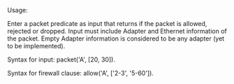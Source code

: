 Usage:

Enter a packet predicate as input that returns if the packet is allowed, rejected or dropped.
Input must include Adapter and Ethernet information of the packet.
Empty Adapter information is considered to be any adapter (yet to be implemented).

Syntax for input:
packet('A', [20, 30]).

Syntax for firewall clause:
allow('A', ['2-3', '5-60']).